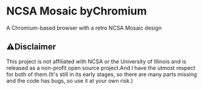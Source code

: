# NCSA Mosaic byChromium
A Chromium-based browser with a retro NCSA Mosaic design

## ⚠️Disclaimer
This project is not affiliated with NCSA or the University of Illinois and is released as a non-profit open source project.And I have the utmost respect for both of them.(It's still in its early stages, so there are many parts missing and the code has bugs, so use it at your own risk.)
